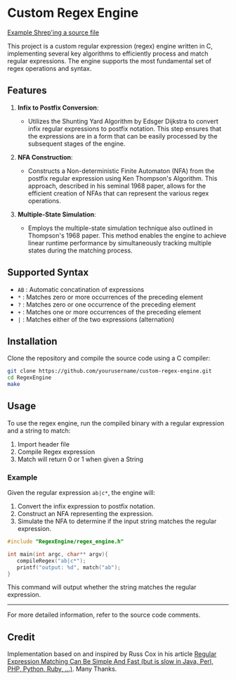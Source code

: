 # Custom Regex Engine
[Example Shrep'ing a source file](https://github.com/SahilDinanath/RegexEngine/assets/46680594/3b01da92-25b3-448a-a8f2-80cfa5873395)

This project is a custom regular expression (regex) engine written in C, implementing several key algorithms to efficiently process and match regular expressions. The engine supports the most fundamental set of regex operations and syntax.

## Features

1. **Infix to Postfix Conversion**: 
   - Utilizes the Shunting Yard Algorithm by Edsger Dijkstra to convert infix regular expressions to postfix notation. This step ensures that the expressions are in a form that can be easily processed by the subsequent stages of the engine.

2. **NFA Construction**:
   - Constructs a Non-deterministic Finite Automaton (NFA) from the postfix regular expression using Ken Thompson's Algorithm. This approach, described in his seminal 1968 paper, allows for the efficient creation of NFAs that can represent the various regex operations.

3. **Multiple-State Simulation**:
   - Employs the multiple-state simulation technique also outlined in Thompson's 1968 paper. This method enables the engine to achieve linear runtime performance by simultaneously tracking multiple states during the matching process.

## Supported Syntax

- `AB` : Automatic concatination of expressions
- `*` : Matches zero or more occurrences of the preceding element
- `?` : Matches zero or one occurrence of the preceding element
- `+` : Matches one or more occurrences of the preceding element
- `|` : Matches either of the two expressions (alternation)

## Installation

Clone the repository and compile the source code using a C compiler:

```sh
git clone https://github.com/yourusername/custom-regex-engine.git
cd RegexEngine
make
```

## Usage

To use the regex engine, run the compiled binary with a regular expression and a string to match:

1. Import header file
2. Compile Regex expression
3. Match will return 0 or 1 when given a String

### Example

Given the regular expression `ab|c*`, the engine will:

1. Convert the infix expression to postfix notation.
2. Construct an NFA representing the expression.
3. Simulate the NFA to determine if the input string matches the regular expression.

```c
#include "RegexEngine/regex_engine.h"

int main(int argc, char** argv){
   compileRegex("ab|c*");
   printf("output: %d", match("ab");
}
```

This command will output whether the string matches the regular expression.

---

For more detailed information, refer to the source code comments.

## Credit

Implementation based on and inspired by Russ Cox in his article [ Regular Expression Matching Can Be Simple And Fast (but is slow in Java, Perl, PHP, Python, Ruby, ...)](https://swtch.com/~rsc/regexp/regexp1.html). Many Thanks.
